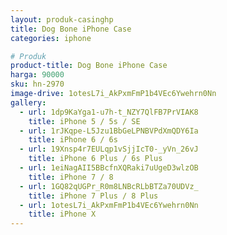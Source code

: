 ```yaml
---
layout: produk-casinghp
title: Dog Bone iPhone Case
categories: iphone

# Produk
product-title: Dog Bone iPhone Case
harga: 90000
sku: hn-2970
image-drive: 1otesL7i_AkPxmFmP1b4VEc6Ywehrn0Nn
gallery:
  - url: 1dp9KaYga1-u7h-t_NZY7QlFB7PrVIAK8
    title: iPhone 5 / 5s / SE
  - url: 1rJKqpe-L5Jzu1BbGeLPNBVPdXmQDY6Ia
    title: iPhone 6 / 6s
  - url: 19Xnsp4r7EULqp1vSjjIcT0-_yVn_26vJ
    title: iPhone 6 Plus / 6s Plus
  - url: 1eiNagAII5BBcfnXQRaki7uUgeD3wlzOB
    title: iPhone 7 / 8
  - url: 1GQ82qUGPr_R0m8LNBcRLbBTZa70UDVz_
    title: iPhone 7 Plus / 8 Plus
  - url: 1otesL7i_AkPxmFmP1b4VEc6Ywehrn0Nn
    title: iPhone X
---
```

